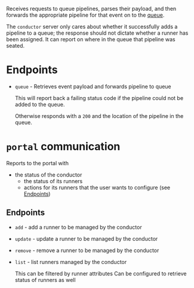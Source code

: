 Receives requests to queue pipelines, parses their payload, and then forwards the appropriate pipeline for that event on to the [queue](queue).

The `conductor` server only cares about whether it successfully adds a pipeline to a queue; the response should not dictate whether a runner has been assigned. It can report on where in the queue that pipeline was seated.

# Endpoints

- `queue` - Retrieves event payload and forwards pipeline to queue

  This will report back a failing status code if the pipeline could not be added to the queue.

  Otherwise responds with a `200` and the location of the pipeline in the queue.

# `portal` communication

Reports to the portal with
- the status of the conductor
  - the status of its runners
  - actions for its runners that the user wants to configure (see [Endpoints](##endpoints))

## Endpoints

- `add` - add a runner to be managed by the conductor
- `update` - update a runner to be managed by the conductor
- `remove` - remove a runner to be managed by the conductor
- `list` - list runners managed by the conductor

  This can be filtered by runner attributes
  Can be configured to retrieve status of runners as well
